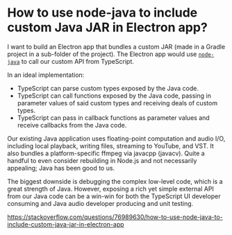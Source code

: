 # How to use node-java to include custom Java JAR in Electron app?

I want to build an Electron app that bundles a custom JAR (made in a Gradle project in a sub-folder of the project). The Electron app would use [`node-java`](https://github.com/joeferner/node-java) to call our custom API from TypeScript.

In an ideal implementation:

* TypeScript can parse custom types exposed by the Java code.
* TypeScript can call functions exposed by the Java code, passing in parameter values of said custom types and receiving deals of custom types.
* TypeScript can pass in callback functions as parameter values and receive callbacks from the Java code.

Our existing Java application uses floating-point computation and audio I/O, including local playback, writing files, streaming to YouTube, and VST. It also bundles a platform-specific ffmpeg via javacpp (javacv). Quite a handful to even consider rebuilding in Node.js and not necessarily appealing; Java has been good to us.

The biggest downside is debugging the complex low-level code, which is a great strength of Java. However, exposing a rich yet simple external API from our Java code can be a win-win for both the TypeScript UI developer consuming and Java audio developer producing and unit testing.

https://stackoverflow.com/questions/76989630/how-to-use-node-java-to-include-custom-java-jar-in-electron-app
